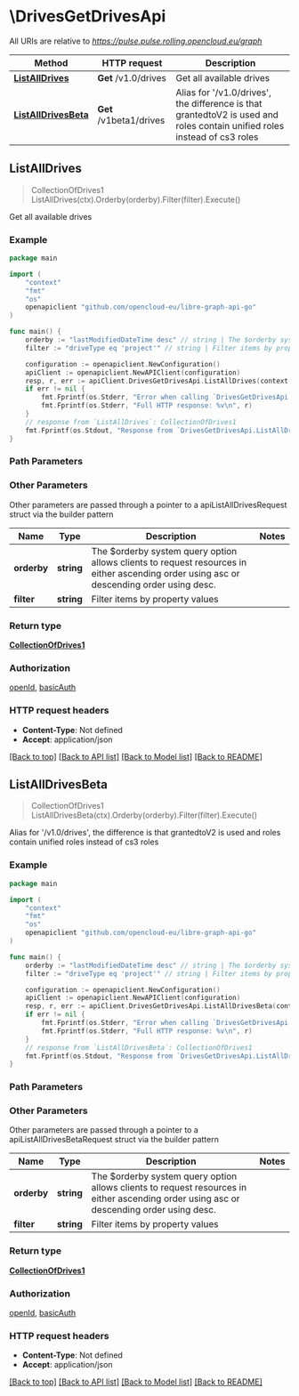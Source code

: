 # \DrivesGetDrivesApi

All URIs are relative to *https://pulse.pulse.rolling.opencloud.eu/graph*

Method | HTTP request | Description
------------- | ------------- | -------------
[**ListAllDrives**](DrivesGetDrivesApi.md#ListAllDrives) | **Get** /v1.0/drives | Get all available drives
[**ListAllDrivesBeta**](DrivesGetDrivesApi.md#ListAllDrivesBeta) | **Get** /v1beta1/drives | Alias for &#39;/v1.0/drives&#39;, the difference is that grantedtoV2 is used and roles contain unified roles instead of cs3 roles



## ListAllDrives

> CollectionOfDrives1 ListAllDrives(ctx).Orderby(orderby).Filter(filter).Execute()

Get all available drives

### Example

```go
package main

import (
	"context"
	"fmt"
	"os"
	openapiclient "github.com/opencloud-eu/libre-graph-api-go"
)

func main() {
	orderby := "lastModifiedDateTime desc" // string | The $orderby system query option allows clients to request resources in either ascending order using asc or descending order using desc. (optional)
	filter := "driveType eq 'project'" // string | Filter items by property values (optional)

	configuration := openapiclient.NewConfiguration()
	apiClient := openapiclient.NewAPIClient(configuration)
	resp, r, err := apiClient.DrivesGetDrivesApi.ListAllDrives(context.Background()).Orderby(orderby).Filter(filter).Execute()
	if err != nil {
		fmt.Fprintf(os.Stderr, "Error when calling `DrivesGetDrivesApi.ListAllDrives``: %v\n", err)
		fmt.Fprintf(os.Stderr, "Full HTTP response: %v\n", r)
	}
	// response from `ListAllDrives`: CollectionOfDrives1
	fmt.Fprintf(os.Stdout, "Response from `DrivesGetDrivesApi.ListAllDrives`: %v\n", resp)
}
```

### Path Parameters



### Other Parameters

Other parameters are passed through a pointer to a apiListAllDrivesRequest struct via the builder pattern


Name | Type | Description  | Notes
------------- | ------------- | ------------- | -------------
 **orderby** | **string** | The $orderby system query option allows clients to request resources in either ascending order using asc or descending order using desc. | 
 **filter** | **string** | Filter items by property values | 

### Return type

[**CollectionOfDrives1**](CollectionOfDrives1.md)

### Authorization

[openId](../README.md#openId), [basicAuth](../README.md#basicAuth)

### HTTP request headers

- **Content-Type**: Not defined
- **Accept**: application/json

[[Back to top]](#) [[Back to API list]](../README.md#documentation-for-api-endpoints)
[[Back to Model list]](../README.md#documentation-for-models)
[[Back to README]](../README.md)


## ListAllDrivesBeta

> CollectionOfDrives1 ListAllDrivesBeta(ctx).Orderby(orderby).Filter(filter).Execute()

Alias for '/v1.0/drives', the difference is that grantedtoV2 is used and roles contain unified roles instead of cs3 roles

### Example

```go
package main

import (
	"context"
	"fmt"
	"os"
	openapiclient "github.com/opencloud-eu/libre-graph-api-go"
)

func main() {
	orderby := "lastModifiedDateTime desc" // string | The $orderby system query option allows clients to request resources in either ascending order using asc or descending order using desc. (optional)
	filter := "driveType eq 'project'" // string | Filter items by property values (optional)

	configuration := openapiclient.NewConfiguration()
	apiClient := openapiclient.NewAPIClient(configuration)
	resp, r, err := apiClient.DrivesGetDrivesApi.ListAllDrivesBeta(context.Background()).Orderby(orderby).Filter(filter).Execute()
	if err != nil {
		fmt.Fprintf(os.Stderr, "Error when calling `DrivesGetDrivesApi.ListAllDrivesBeta``: %v\n", err)
		fmt.Fprintf(os.Stderr, "Full HTTP response: %v\n", r)
	}
	// response from `ListAllDrivesBeta`: CollectionOfDrives1
	fmt.Fprintf(os.Stdout, "Response from `DrivesGetDrivesApi.ListAllDrivesBeta`: %v\n", resp)
}
```

### Path Parameters



### Other Parameters

Other parameters are passed through a pointer to a apiListAllDrivesBetaRequest struct via the builder pattern


Name | Type | Description  | Notes
------------- | ------------- | ------------- | -------------
 **orderby** | **string** | The $orderby system query option allows clients to request resources in either ascending order using asc or descending order using desc. | 
 **filter** | **string** | Filter items by property values | 

### Return type

[**CollectionOfDrives1**](CollectionOfDrives1.md)

### Authorization

[openId](../README.md#openId), [basicAuth](../README.md#basicAuth)

### HTTP request headers

- **Content-Type**: Not defined
- **Accept**: application/json

[[Back to top]](#) [[Back to API list]](../README.md#documentation-for-api-endpoints)
[[Back to Model list]](../README.md#documentation-for-models)
[[Back to README]](../README.md)

